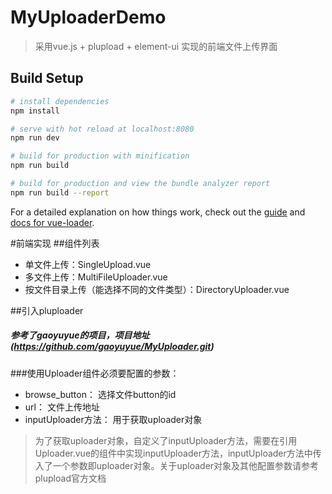 # MyUploaderDemo

> 采用vue.js + plupload + element-ui 实现的前端文件上传界面

## Build Setup

``` bash
# install dependencies
npm install

# serve with hot reload at localhost:8080
npm run dev

# build for production with minification
npm run build

# build for production and view the bundle analyzer report
npm run build --report
```

For a detailed explanation on how things work, check out the [guide](http://vuejs-templates.github.io/webpack/) and [docs for vue-loader](http://vuejs.github.io/vue-loader).

#前端实现
##组件列表
- 单文件上传：SingleUpload.vue
- 多文件上传：MultiFileUploader.vue
- 按文件目录上传（能选择不同的文件类型）：DirectoryUploader.vue

##引入pluploader
##### 参考了gaoyuyue的项目，项目地址 (https://github.com/gaoyuyue/MyUploader.git)
###使用Uploader组件必须要配置的参数：
- browse_button： 选择文件button的id
- url： 文件上传地址
- inputUploader方法： 用于获取uploader对象

>为了获取uploader对象，自定义了inputUploader方法，需要在引用Uploader.vue的组件中实现inputUploader方法，inputUploader方法中传入了一个参数即uploader对象。关于uploader对象及其他配置参数请参考plupload官方文档
